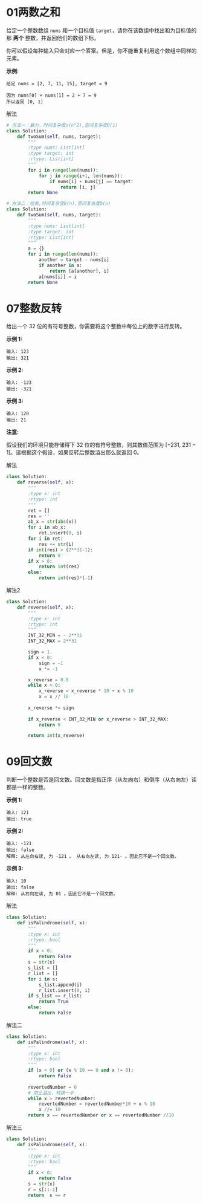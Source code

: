 # 01两数之和

给定一个整数数组 `nums` 和一个目标值 `target`，请你在该数组中找出和为目标值的那 **两个** 整数，并返回他们的数组下标。

你可以假设每种输入只会对应一个答案。但是，你不能重复利用这个数组中同样的元素。

**示例:**

```
给定 nums = [2, 7, 11, 15], target = 9

因为 nums[0] + nums[1] = 2 + 7 = 9
所以返回 [0, 1]
```

解法

```python
# 方法一：暴力，时间复杂度o(n^2),空间复杂度O(1)
class Solution:
    def twoSum(self, nums, target):
        """
        :type nums: List[int]
        :type target: int
        :rtype: List[int]
        """
        for i in range(len(nums)):
            for j in range(i+1, len(nums)):
                if nums[i] + nums[j] == target:
                    return [i, j]
        return None

# 方法二：哈希,时间复杂度O(n),空间复杂度O(n)
class Solution:
    def twoSum(self, nums, target):
        """
        :type nums: List[int]
        :type target: int
        :rtype: List[int]
        """
        a = {}
        for i in range(len(nums)):
            another = target - nums[i]
            if another in a:
                return [a[another], i]
            a[nums[i]] = i
        return None
```

# 07整数反转

给出一个 32 位的有符号整数，你需要将这个整数中每位上的数字进行反转。

**示例 1:**

```
输入: 123
输出: 321
```

 **示例 2:**

```
输入: -123
输出: -321
```

**示例 3:**

```
输入: 120
输出: 21
```

**注意:**

假设我们的环境只能存储得下 32 位的有符号整数，则其数值范围为 [−231,  231 − 1]。请根据这个假设，如果反转后整数溢出那么就返回 0。

解法

```python
class Solution:
    def reverse(self, x):
        """
        :type x: int
        :rtype: int
        """
        ret = []
        res = ''
        ab_x = str(abs(x))
        for i in ab_x:
            ret.insert(0, i)
        for i in ret:
            res += str(i)
        if int(res) > (2**31-1):
            return 0
        if x > 0:
            return int(res)
        else:
            return int(res)*(-1)
```

解法2

```python
class Solution:
    def reverse(self, x):
        """
        :type x: int
        :rtype: int
        """
        INT_32_MIN = - 2**31
        INT_32_MAX = 2**31

        sign = 1
        if x < 0:
            sign = -1
            x *= -1

        x_reverse = 0.0
        while x > 0:
            x_reverse = x_reverse * 10 + x % 10
            x = x // 10
            
        x_reverse *= sign
        
        if x_reverse < INT_32_MIN or x_reverse > INT_32_MAX:
            return 0

        return int(x_reverse)
```

# 09回文数

判断一个整数是否是回文数。回文数是指正序（从左向右）和倒序（从右向左）读都是一样的整数。

**示例 1:**

```
输入: 121
输出: true
```

**示例 2:**

```
输入: -121
输出: false
解释: 从左向右读, 为 -121 。 从右向左读, 为 121- 。因此它不是一个回文数。
```

**示例 3:**

```
输入: 10
输出: false
解释: 从右向左读, 为 01 。因此它不是一个回文数。
```

解法

```python
class Solution:
    def isPalindrome(self, x):
        """
        :type x: int
        :rtype: bool
        """
        if x < 0:
            return False
        s = str(x)
        s_list = []
        r_list = []
        for i in s:
            s_list.append(i)
            r_list.insert(0, i)
        if s_list == r_list:
            return True
        else:
            return False
```

解法二

```python
class Solution:
    def isPalindrome(self, x):
        """
        :type x: int
        :rtype: bool
        """
        if (x < 0) or (x % 10 == 0 and x != 0):
            return False
        
        revertedNumber = 0
        # 防止溢出，转换一半
        while x > revertedNumber:
            revertedNumber = revertedNumber*10 + x % 10
            x //= 10
        return x == revertedNumber or x == revertedNumber //10   
```

解法三

```python
class Solution:
    def isPalindrome(self, x):
        """
        :type x: int
        :rtype: bool
        """
        if x < 0:
            return False
        s = str(x)
        r = s[::-1]
        return  s == r
```

